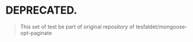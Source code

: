 # DEPRECATED.

> This set of test be part of original repository of tesfaldet/mongoose-opt-paginate
